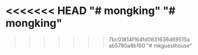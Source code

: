 <<<<<<< HEAD
"# mongking" 
"# mongking" 
=======
>>>>>>> 7bc01814f164fd0831636d89515aab5780a8b190
"# mkguesthouse" 
